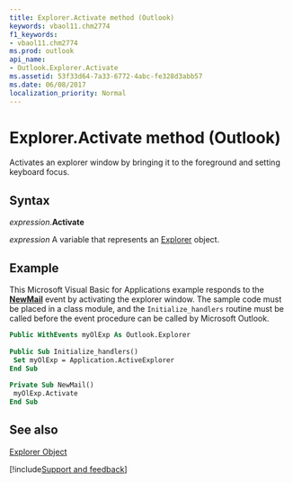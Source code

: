 ```yaml
---
title: Explorer.Activate method (Outlook)
keywords: vbaol11.chm2774
f1_keywords:
- vbaol11.chm2774
ms.prod: outlook
api_name:
- Outlook.Explorer.Activate
ms.assetid: 53f33d64-7a33-6772-4abc-fe328d3abb57
ms.date: 06/08/2017
localization_priority: Normal
---
```



# Explorer.Activate method (Outlook)

Activates an explorer window by bringing it to the foreground and setting keyboard focus.


## Syntax

_expression_.**Activate**

_expression_ A variable that represents an [Explorer](Outlook.Explorer.md) object.


## Example

This Microsoft Visual Basic for Applications example responds to the  **[NewMail](Outlook.Application.NewMail.md)** event by activating the explorer window. The sample code must be placed in a class module, and the `Initialize_handlers` routine must be called before the event procedure can be called by Microsoft Outlook.


```vb
Public WithEvents myOlExp As Outlook.Explorer 
 
Public Sub Initialize_handlers() 
 Set myOlExp = Application.ActiveExplorer 
End Sub 
 
Private Sub NewMail() 
 myOlExp.Activate 
End Sub
```


## See also


[Explorer Object](Outlook.Explorer.md)

[!include[Support and feedback](~/includes/feedback-boilerplate.md)]